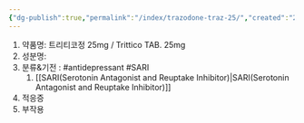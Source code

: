 ```yaml
---
{"dg-publish":true,"permalink":"/index/trazodone-traz-25/","created":"2025-09-10T19:53:46.000+09:00","updated":"2025-09-30T15:53:07.398+09:00"}
---
```



1. 약품명: 트리티코정 25mg / Trittico TAB. 25mg
2. 성분명:
3. 분류&기전 : #antidepressant #SARI 
	1. [[SARI(Serotonin Antagonist and Reuptake Inhibitor)\|SARI(Serotonin Antagonist and Reuptake Inhibitor)]]
4. 적응증
5. 부작용


